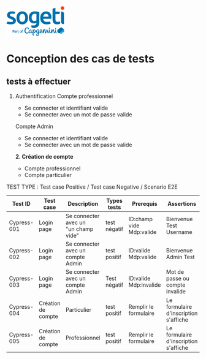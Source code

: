 
<img src="logo_sogeti.png" width="30%" height="30%">


# Conception des cas de tests

## tests à effectuer

1. Authentification
   Compte professionnel

   * Se connecter et identifiant valide
   * Se connecter avec un mot de passe valide

   Compte Admin

   * Se connecter et identifiant valide
   * Se connecter avec un mot de passe valide

   **2. Création de compte**

   * Compte professionnel
   * Compte particulier

TEST TYPE : Test case Positive / Test case Negative / Scenario E2E

| Test ID     | Test case           | Description                               | Types tests   | Prerequis                     | Assertions                                  |
| ----------- | ------------------- | ----------------------------------------- | ------------- | ----------------------------- | ------------------------------------------- |
| Cypress-001 | Login page          | Se connecter avec un<br />"un champ vide" | test négatif | ID:champ vide<br />Mdp:valide | Bienvenue<br /> Test Username               |
| Cypress-002 | Login page          | Se connecter avec un<br />compte Admin    | test positif  | ID:valide<br />Mdp:valide     | Bienvenue<br /> Admin Test                 |
| Cypress-003 | Login page          | Se connecter avec un<br />compte Admin    | Test négatif | ID:valide<br />Mdp:invalide   | Mot de passe ou<br />compte invalide        |
| Cypress-004 | Création de compte | Particulier                               | test positif  | Remplir le formulaire         | Le formulaire d'inscription<br /> s'affiche |
| Cypress-005 | Création de compte | Professionnel                             | test positif  | Remplir le formulaire         | Le formulaire d'inscription<br />s'affiche  |
